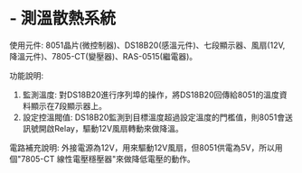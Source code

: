 # - 測溫散熱系統
使用元件: 8051晶片(微控制器)、DS18B20(感溫元件)、七段顯示器、風扇(12V, 降溫元件)、7805-CT(變壓器)、RAS-0515(繼電器)。 

功能說明: 
1. 監測溫度: 對DS18B20進行序列埠的操作，將DS18B20回傳給8051的溫度資料顯示在7段顯示器上。 
2. 設定控溫閥值: DS18B20監測到目標溫度超過設定溫度的門檻值，則8051會送訊號開啟Relay，驅動12V風扇轉動來做降溫。 

電路補充說明: 外接電源為12V，用來驅動12V風扇，但8051供電為5V，所以用個"7805-CT 線性電壓穩壓器"來做降低電壓的動作。
